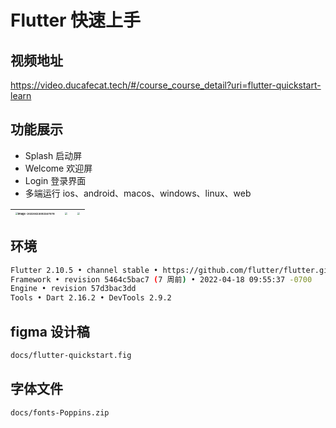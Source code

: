 # Flutter 快速上手

## 视频地址

https://video.ducafecat.tech/#/course_course_detail?uri=flutter-quickstart-learn

## 功能展示

- Splash 启动屏
- Welcome 欢迎屏
- Login 登录界面
- 多端运行 ios、android、macos、windows、linux、web

| <img src="https://ducafecat.oss-cn-beijing.aliyuncs.com/podcast/image-20220623092347578.png" alt="image-20220623092347578" style="zoom:25%;" /> | <img src="https://ducafecat.oss-cn-beijing.aliyuncs.com/podcast/20220617134126.png" style="zoom:25%;" /> | <img src="https://ducafecat.oss-cn-beijing.aliyuncs.com/podcast/20220617134139.png" style="zoom:25%;" /> |
| ----------------------------------------------------------------------------------------------------------------------------------------------- | -------------------------------------------------------------------------------------------------------- | -------------------------------------------------------------------------------------------------------- |

## 环境

```sh
Flutter 2.10.5 • channel stable • https://github.com/flutter/flutter.git
Framework • revision 5464c5bac7 (7 周前) • 2022-04-18 09:55:37 -0700
Engine • revision 57d3bac3dd
Tools • Dart 2.16.2 • DevTools 2.9.2
```

## figma 设计稿

```sh
docs/flutter-quickstart.fig
```

## 字体文件

```sh
docs/fonts-Poppins.zip
```
